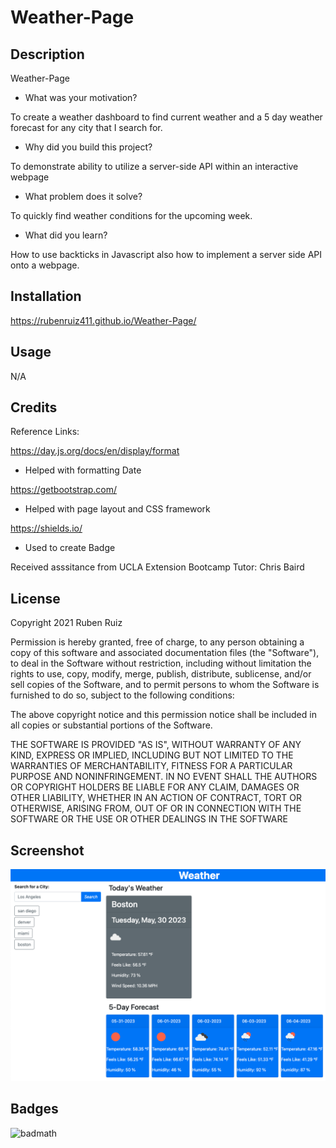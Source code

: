 # Weather-Page

## Description

Weather-Page

- What was your motivation?

To create a weather dashboard to find current weather and a 5 day weather forecast for any city that I search for.

- Why did you build this project? 

To demonstrate ability to utilize a server-side API within an interactive webpage

- What problem does it solve?

To quickly find weather conditions for the upcoming week.

- What did you learn?

How to use backticks in Javascript also how to implement a server side API onto a webpage.

## Installation

https://rubenruiz411.github.io/Weather-Page/

## Usage

N/A

## Credits

Reference Links:

https://day.js.org/docs/en/display/format
- Helped with formatting Date

https://getbootstrap.com/
- Helped with page layout and CSS framework

https://shields.io/
- Used to create Badge

Received asssitance from UCLA Extension Bootcamp Tutor: Chris Baird 


## License

Copyright 2021 Ruben Ruiz 

Permission is hereby granted, free of charge, to any person obtaining a copy of this software and associated documentation files (the "Software"), to deal in the Software without restriction, including without limitation the rights to use, copy, modify, merge, publish, distribute, sublicense, and/or sell copies of the Software, and to permit persons to whom the Software is furnished to do so, subject to the following conditions:  
    
The above copyright notice and this permission notice shall be included in all copies or substantial portions of the Software. 
    
THE SOFTWARE IS PROVIDED "AS IS", WITHOUT WARRANTY OF ANY KIND, EXPRESS OR IMPLIED, INCLUDING BUT NOT LIMITED TO THE WARRANTIES OF MERCHANTABILITY, FITNESS FOR A PARTICULAR PURPOSE AND NONINFRINGEMENT. IN NO EVENT SHALL THE AUTHORS OR COPYRIGHT HOLDERS BE LIABLE FOR ANY CLAIM, DAMAGES OR OTHER LIABILITY, WHETHER IN AN ACTION OF CONTRACT, TORT OR OTHERWISE, ARISING FROM, OUT OF OR IN CONNECTION WITH THE SOFTWARE OR THE USE OR OTHER DEALINGS IN THE SOFTWARE

## Screenshot

![screenshot](/assets/imgs/weatherpagescreenshot.png)

## Badges

![badmath](https://img.shields.io/badge/Weather-Page-blue)
